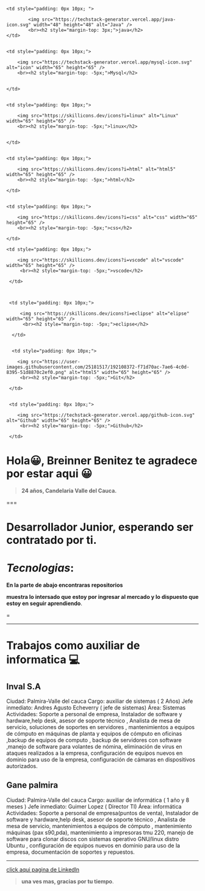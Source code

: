 

<table>

<tr>

    <td style="padding: 0px 10px; ">

            <img src="https://techstack-generator.vercel.app/java-icon.svg" width="48" height="48" alt="Java" />
            <br><h2 style="margin-top: 3px;">java</h2>
    </td>


    <td style="padding: 0px 10px;">

        <img src="https://techstack-generator.vercel.app/mysql-icon.svg" alt="icon" width="65" height="65" />
        <br><h2 style="margin-top: -5px;">Mysql</h2>


    </td>


    <td style="padding: 0px 10px;">

        <img src="https://skillicons.dev/icons?i=linux" alt="Linux" width="65" height="65" />
        <br><h2 style="margin-top: -5px;">linux</h2>


    </td>


    <td style="padding: 0px 10px;">

        <img src="https://skillicons.dev/icons?i=html" alt="html5" width="65" height="65" />
        <br><h2 style="margin-top: -5px;">html</h2>

    </td>


    <td style="padding: 0px 10px;">

        <img src="https://skillicons.dev/icons?i=css" alt="css" width="65" height="65" />
        <br><h2 style="margin-top: -5px;">css</h2>

    </td>


</tr>

<tr>

    <td style="padding: 0px 10px;">
     
        <img src="https://skillicons.dev/icons?i=vscode" alt="vscode" width="65" height="65" />
         <br><h2 style="margin-top: -5px;">vscode</h2>
 
     </td>
 
 
 
     <td style="padding: 0px 10px;">
      
         <img src="https://skillicons.dev/icons?i=eclipse" alt="elipse" width="65" height="65" />
          <br><h2 style="margin-top: -5px;">eclipse</h2>
  
      </td>
 

      <td style="padding: 0px 10px;">
      
        <img src="https://user-images.githubusercontent.com/25181517/192108372-f71d70ac-7ae6-4c0d-8395-51d8870c2ef0.png" alt="html5" width="65" height="65" />
         <br><h2 style="margin-top: -5px;">Git</h2>
 
     </td>


     <td style="padding: 0px 10px;">
      
        <img src="https://techstack-generator.vercel.app/github-icon.svg" alt="Github" width="65" height="65" />
         <br><h2 style="margin-top: -5px;">Github</h2>
 
     </td>


</tr>



# **Hola😀, Breinner Benitez te agradece por estar aqui** 😀
> **24 años, Candelaria Valle del Cauca.**

===
# **Desarrollador Junior, esperando ser contratado por ti**.
# ***Tecnologias***:

 **En la parte de abajo encontraras repositorios** 

**muestra lo intersado que estoy por ingresar al mercado y lo dispuesto que estoy en  seguir aprendiendo**.

 =
 ___
 # Trabajos como auxiliar de informatica 💻 

## Inval S.A

Ciudad: Palmira-Valle del cauca
Cargo: auxiliar de sistemas ( 2 Años)
Jefe inmediato: Andres Agusto Echeverry ( jefe de sistemas) Área: Sistemas
Actividades:
Soporte a personal de empresa, Instalador de software y hardware,help desk, asesor de soporte técnico , Analista de mesa de servicio, 
soluciones de soportes en servidores , mantenimientos a equipos de cómputo en máquinas de planta y equipos de cómputo en oficinas 
,backup de equipos de computo , backup de servidores con software ,manejo de software para volantes de nómina, eliminación de virus en 
ataques realizados a la empresa, configuración de equipos nuevos en dominio para uso de la empresa, configuración de cámaras en 
dispositivos autorizados.

## Gane palmira

Ciudad: Palmira-Valle del cauca
Cargo: auxiliar de informática ( 1 año y 8 meses )
Jefe inmediato: Guimer Lopez ( Director TI)
Área: informática Actividades:
Soporte a personal de empresa(puntos de venta), Instalador de software y hardware,help desk, asesor de soporte técnico
, Analista de mesa de servicio, mantenimientos a equipos de cómputo , mantenimiento máquinas (pax s90,pda), mantenimiento a impresoras 
tmu 220, manejo de software para clonar discos con sistemas operativo GNU/linux distro Ubuntu , configuración de equipos nuevos en 
dominio para uso de la empresa, documentación de soportes y repuestos.

___


[ click aqui pagina de Linkedln](https://www.linkedin.com/in/breinner-benitez-02b1b925a/)	

> **una ves mas, gracias por tu tiempo**. 



